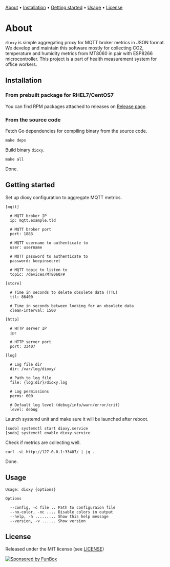 [About](#about) • [Installation](#installation) • [Getting started](#getting-started) • [Usage](#usage) • [License](#license)

# About

`dioxy` is simple aggregating proxy for MQTT broker metrics in JSON format. We develop and maintain this software 
mostly for collecting CO2, temperature and humidity metrics from MT8060 in pair with ESP8266 microcontroller. This project is a
part of health measurement system for office workers.

## Installation

### From prebuilt package for RHEL7/CentOS7

You can find RPM packages attached to releases on [Release page](https://github.com/gongled/dioxy/releases).

### From the source code

Fetch Go dependencies for compiling binary from the source code.

```shell
make deps
```

Build binary `dioxy`.

```shell
make all
```

Done.

## Getting started

Set up dioxy configuration to aggregate MQTT metrics.

```shell
[mqtt]

  # MQTT broker IP
  ip: mqtt.example.tld

  # MQTT broker port
  port: 1883 

  # MQTT username to authenticate to
  user: username

  # MQTT password to authenticate to
  password: keepinsecret

  # MQTT topic to listen to
  topic: /devices/MT8060/#

[store]

  # Time in seconds to delete obsolete data (TTL)
  ttl: 86400

  # Time in seconds between looking for an obsolete data
  clean-interval: 1500

[http]

  # HTTP server IP
  ip:

  # HTTP server port
  port: 33407

[log]

  # Log file dir
  dir: /var/log/dioxy/

  # Path to log file
  file: {log:dir}/dioxy.log

  # Log permissions
  perms: 600

  # Default log level (debug/info/warn/error/crit)
  level: debug
```

Launch systemd unit and make sure it will be launched after reboot.

```shell
[sudo] systemctl start dioxy.service
[sudo] systemctl enable dioxy.service
```

Check if metrics are collecting well.

```
curl -sL http://127.0.0.1:33407/ | jq .
```

Done.

## Usage

```
Usage: dioxy {options}

Options

  --config, -c file .. Path to configuraion file
  --no-color, -nc .... Disable colors in output
  --help, -h ......... Show this help message
  --version, -v ...... Show version
```

## License

Released under the MIT license (see [LICENSE](LICENSE))

[![Sponsored by FunBox](https://funbox.ru/badges/sponsored_by_funbox_grayscale.svg)](https://funbox.ru)
